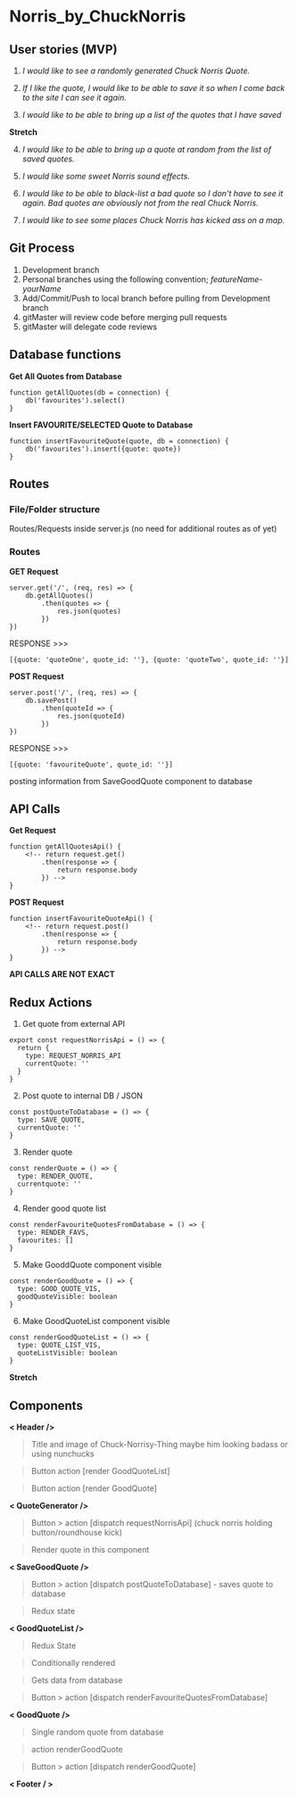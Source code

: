# Norris_by_ChuckNorris

## User stories (MVP)

1. *I would like to see a randomly generated Chuck Norris Quote.*

2. *If I like the quote, I would like to be able to save it so when I come back to the site I can see it again.*

3. *I would like to be able to bring up a list of the quotes that I have saved*

**Stretch**

4. *I would like to be able to bring up a quote at random from the list of saved quotes.*

5. *I would like some sweet Norris sound effects.*

6. *I would like to be able to black-list a bad quote so I don't have to see it again. Bad quotes are obviously not from the real Chuck Norris.*

7. *I would like to see some places Chuck Norris has kicked ass on a map.*

## Git Process

1. Development branch
2. Personal branches using the following convention;
    *featureName-yourName*
3. Add/Commit/Push to local branch before pulling from Development branch
4. gitMaster will review code before merging pull requests
5. gitMaster will delegate code reviews



## Database functions

**Get All Quotes from Database**
```
function getAllQuotes(db = connection) {
    db('favourites').select()
}
```
**Insert FAVOURITE/SELECTED Quote to Database**
```
function insertFavouriteQuote(quote, db = connection) {
    db('favourites').insert({quote: quote})
}
```

## Routes
### File/Folder structure

Routes/Requests inside server.js (no need for additional routes as of yet)

### Routes

**GET Request**
```
server.get('/', (req, res) => {
    db.getAllQuotes()
        .then(quotes => {
            res.json(quotes)
        })
}) 
```
RESPONSE >>>
```
[{quote: 'quoteOne', quote_id: ''}, {quote: 'quoteTwo', quote_id: ''}]
```

**POST Request**
```
server.post('/', (req, res) => {
    db.savePost()
        .then(quoteId => {
            res.json(quoteId)
        })
})
```
RESPONSE >>>
```
[{quote: 'favouriteQuote', quote_id: ''}]
```


posting information from SaveGoodQuote component to database

## API Calls

**Get Request**
```
function getAllQuotesApi() {
    <!-- return request.get()
        .then(response => {
            return response.body
        }) -->
}
```

**POST Request**
```
function insertFavouriteQuoteApi() {
    <!-- return request.post()
        .then(response => {
            return response.body
        }) -->
}
```

**API CALLS ARE NOT EXACT**

## Redux Actions

1. Get quote from external API
```
export const requestNorrisApi = () => {
  return {
    type: REQUEST_NORRIS_API
    currentQuote: ''
  }
}
```

2. Post quote to internal DB / JSON
```
const postQuoteToDatabase = () => {
  type: SAVE_QUOTE,
  currentQuote: ''
}
```

3. Render quote
```
const renderQuote = () => {
  type: RENDER_QUOTE,
  currentquote: ''
}
```

4. Render good quote list
```
const renderFavouriteQuotesFromDatabase = () => {
  type: RENDER_FAVS,
  favourites: []
}
```

5. Make GooddQuote component visible
```
const renderGoodQuote = () => {
  type: GOOD_QUOTE_VIS,
  goodQuoteVisible: boolean
}
```

6. Make GoodQuoteList component visible
```
const renderGoodQuoteList = () => {
  type: QUOTE_LIST_VIS,
  quoteListVisible: boolean
}
```

**Stretch**

## Components



**< Header />**

>Title and image of Chuck-Norrisy-Thing maybe him looking badass or using nunchucks

> Button action [render GoodQuoteList]

> Button action [render GoodQuote]


**< QuoteGenerator />**

>Button > action [dispatch requestNorrisApi]   (chuck norris holding button/roundhouse kick)

>Render quote in this component



**< SaveGoodQuote />**

>Button > action [dispatch postQuoteToDatabase] - saves quote to database

>Redux state



**< GoodQuoteList />**

>Redux State

>Conditionally rendered

>Gets data from database

>Button > action [dispatch renderFavouriteQuotesFromDatabase]


**< GoodQuote />**

>Single random quote from database

>action renderGoodQuote

>Button > action [dispatch renderGoodQuote]

**< Footer / >**